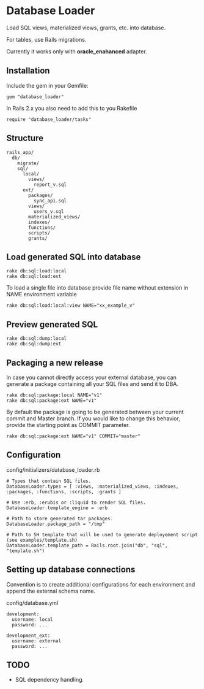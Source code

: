 Database Loader
===============

Load SQL views, materialized views, grants, etc. into database.

For tables, use Rails migrations.

Currently it works only with **oracle_enahanced** adapter.

## Installation

Include the gem in your Gemfile:

    gem "database_loader"

In Rails 2.x you also need to add this to you Rakefile

    require "database_loader/tasks"

## Structure

    rails_app/
      db/
        migrate/
        sql/
          local/
            views/
              report_v.sql
          ext/
            packages/
              sync_api.sql
            views/
              users_v.sql
            materialized_views/
            indexes/
            functions/
            scripts/
            grants/

## Load generated SQL into database

    rake db:sql:load:local
    rake db:sql:load:ext

To load a single file into database provide file name without extension in NAME environment variable

    rake db:sql:load:local:view NAME="xx_example_v"

## Preview generated SQL

    rake db:sql:dump:local
    rake db:sql:dump:ext

## Packaging a new release

In case you cannot directly access your external database,
you can generate a package containing all your SQL files and send it to DBA.

    rake db:sql:package:local NAME="v1"
    rake db:sql:package:ext NAME="v1"

By default the package is going to be generated between your current commit and Master branch.
If you would like to change this behavior, provide the starting point as COMMIT parameter.

    rake db:sql:package:ext NAME="v1" COMMIT="master"

## Configuration

config/initializers/database_loader.rb

    # Types that contain SQL files.
    DatabaseLoader.types = [ :views, :materialized_views, :indexes, :packages, :functions, :scripts, :grants ]

    # Use :erb, :erubis or :liquid to render SQL files.
    DatabaseLoader.template_engine = :erb

    # Path to store generated tar packages.
    DatabaseLoader.package_path = "/tmp"

    # Path to SH template that will be used to generate deployement script (see examples/template.sh)
    DatabaseLoader.template_path = Rails.root.join("db", "sql", "template.sh")

## Setting up database connections

Convention is to create additional configurations for
each environment and append the external schema name.

config/database.yml

    development:
      username: local
      password: ...

    development_ext:
      username: external
      password: ...


## TODO

* SQL dependency handling.

